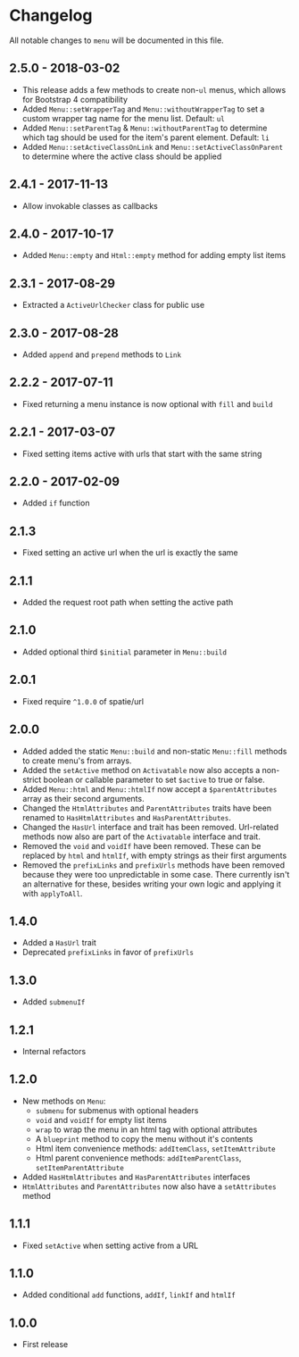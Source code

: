 # Changelog

All notable changes to `menu` will be documented in this file.

## 2.5.0 - 2018-03-02
- This release adds a few methods to create non-`ul` menus, which allows for Bootstrap 4 compatibility
- Added `Menu::setWrapperTag` and `Menu::withoutWrapperTag` to set a custom wrapper tag name for the menu list. Default: `ul`
- Added `Menu::setParentTag` & `Menu::withoutParentTag` to determine which tag should be used for the item's parent element. Default: `li`
- Added `Menu::setActiveClassOnLink` and `Menu::setActiveClassOnParent` to determine where the active class should be applied

## 2.4.1 - 2017-11-13
- Allow invokable classes as callbacks

## 2.4.0 - 2017-10-17
- Added `Menu::empty` and `Html::empty` method for adding empty list items

## 2.3.1 - 2017-08-29
- Extracted a `ActiveUrlChecker` class for public use

## 2.3.0 - 2017-08-28
- Added `append` and `prepend` methods to `Link`

## 2.2.2 - 2017-07-11
- Fixed returning a menu instance is now optional with `fill` and `build`

## 2.2.1 - 2017-03-07
- Fixed setting items active with urls that start with the same string

## 2.2.0 - 2017-02-09
- Added `if` function

## 2.1.3
- Fixed setting an active url when the url is exactly the same

## 2.1.1
- Added the request root path when setting the active path

## 2.1.0
- Added optional third `$initial` parameter in `Menu::build`

## 2.0.1
- Fixed require `^1.0.0` of spatie/url

## 2.0.0
- Added added the static `Menu::build` and non-static `Menu::fill` methods to create menu's from arrays.
- Added the `setActive` method on `Activatable` now also accepts a non-strict boolean or callable parameter to set `$active` to true or false.
- Added `Menu::html` and `Menu::htmlIf` now accept a `$parentAttributes` array as their second arguments.
- Changed the `HtmlAttributes` and `ParentAttributes` traits have been renamed to `HasHtmlAttributes` and `HasParentAttributes`.
- Changed the `HasUrl` interface and trait has been removed. Url-related methods now also are part of the `Activatable` interface and trait.
- Removed the `void` and `voidIf` have been removed. These can be replaced by `html` and `htmlIf`, with empty strings as their first arguments
- Removed the `prefixLinks` and `prefixUrls` methods have been removed because they were too unpredictable in some case. There currently isn't an alternative for these, besides writing your own logic and applying it with `applyToAll`.

## 1.4.0
- Added a `HasUrl` trait
- Deprecated `prefixLinks` in favor of `prefixUrls`

## 1.3.0
- Added `submenuIf`

## 1.2.1
- Internal refactors

## 1.2.0
- New methods on `Menu`:
    - `submenu` for submenus with optional headers
    - `void` and `voidIf` for empty list items
    - `wrap` to wrap the menu in an html tag with optional attributes
    - A `blueprint` method to copy the menu without it's contents
    - Html item convenience methods: `addItemClass`, `setItemAttribute`
    - Html parent convenience methods: `addItemParentClass`, `setItemParentAttribute`
- Added `HasHtmlAttributes` and `HasParentAttributes` interfaces
- `HtmlAttributes` and `ParentAttributes` now also have a `setAttributes` method

## 1.1.1
- Fixed `setActive` when setting active from a URL

## 1.1.0
- Added conditional `add` functions, `addIf`, `linkIf` and `htmlIf`

## 1.0.0
- First release
